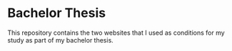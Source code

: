 # Bachelor Thesis

This repository contains the two websites that I used as conditions for my study as part of my bachelor thesis.
